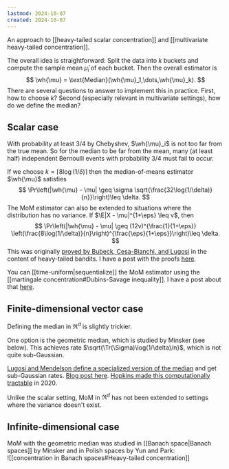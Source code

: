 ```yaml
---
lastmod: 2024-10-07
created: 2024-10-07
---
```


An approach to [[heavy-tailed scalar concentration]] and [[multivariate heavy-tailed concentration]]. 

The overall idea is straightforward: Split the data into $k$ buckets and compute the sample mean $\widehat{\mu}_i$ of each bucket. Then the overall estimator is 
$$
\wh{\mu} = \text{Median}(\wh{\mu}_1,\dots,\wh{\mu}_k).
$$
There are several questions to answer to implement this in practice. First, how to choose $k$? Second (especially relevant in multivariate settings), how do we define the median?  

## Scalar case
With probability at least $3/4$ by Chebyshev, $\wh{\mu}_i$ is not too far from the true mean. So for the median to be far from the mean, many (at least half) independent Bernoulli events with probability 3/4 must fail to occur. 

If we choose $k = \lceil 8\log(1/\delta)\rceil$ then the median-of-means estimator $\wh{\mu}$ satisfies 
$$
\Pr\left(|\wh{\mu} - \mu| \geq \sigma \sqrt{\frac{32\log(1/\delta)}{n}}\right)\leq \delta.
$$
The MoM estimator can also be extended to situations where the distribution has no variance. If $\E|X - \mu|^{1+\eps} \leq v$, then 
$$
\Pr\left(|\wh{\mu} - \mu| \geq (12v)^{\frac{1}{1+\eps}} \left(\frac{8\log(1/\delta)}{n}\right)^{\frac{\eps}{1+\eps}}\right)\leq \delta.
$$
This was originally [proved by Bubeck, Cesa-Bianchi, and Lugosi](https://arxiv.org/abs/1209.1727) in the content of heavy-tailed bandits. I have a post with the proofs [here](https://benchugg.com/research_notes/median-of-means-univariate/). 

You can [[time-uniform|sequentialize]] the MoM estimator using the [[martingale concentration#Dubins-Savage inequality]]. I have a post about that [here](https://benchugg.com/research_notes/sequential-median-of-means/). 

## Finite-dimensional vector case
Defining the median in $\Re^d$ is slightly trickier. 

One option is the geometric median, which is studied by Minsker (see below). This achieves rate $\sqrt{\Tr(\Sigma)\log(1/\delta)/n}$, which is not quite sub-Gaussian. 

[Lugosi and Mendelson define a specialized version of the median](https://www.econ.upf.edu/~lugosi/mean.pdf) and get sub-Gaussian rates. [Blog post here](https://benchugg.com/research_notes/median-of-means-multivariate/). [Hopkins made this computationally tractable](https://arxiv.org/pdf/1809.07425) in 2020. 

Unlike the scalar setting, MoM in $\Re^d$ has not been extended to settings where the variance doesn't exist. 

## Infinite-dimensional case 
MoM with the geometric median was studied in [[Banach space|Banach spaces]] by Minsker and in Polish spaces by Yun and Park:  
![[concentration in Banach spaces#Heavy-tailed concentration]]
